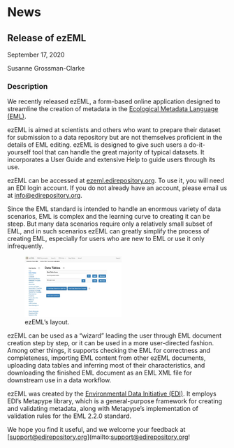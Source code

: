 # News

## Release of ezEML

September 17, 2020

Susanne Grossman-Clarke

### Description

We recently released ezEML, a form-based online application designed to streamline the creation of metadata in the [Ecological Metadata Language (EML)](https://eml.ecoinformatics.org/).

ezEML is aimed at scientists and others who want to prepare their dataset for submission to a data repository but are not themselves proficient in the details of EML editing. ezEML is designed to give such users a do-it-yourself tool that can handle the great majority of typical datasets. It incorporates a User Guide and extensive Help to guide users through its use.

ezEML can be accessed at [ezeml.edirepository.org](http://ezeml.edirepository.org/). To use it, you will need an EDI login account. If you do not already have an account, please email us at [info@edirepository.org](mailto:info@edirepository.org).

Since the EML standard is intended to handle an enormous variety of data scenarios, EML is complex and the learning curve to creating it can be steep. But many data scenarios require only a relatively small subset of EML, and in such scenarios ezEML can greatly simplify the process of creating EML, especially for users who are new to EML or use it only infrequently.

<div class="figure_featured" style="width: 60%;">
    <figure>
       <img src="/static/images/news/ezeml-layout.png" alt="chart of datasets"/>
       <figcaption class="figure-caption">ezEML’s layout.</figcaption>
    </figure>
</div>

ezEML can be used as a “wizard” leading the user through EML document creation step by step, or it can be used in a more user-directed fashion. Among other things, it supports checking the EML for correctness and completeness, importing EML content from other ezEML documents, uploading data tables and inferring most of their characteristics, and downloading the finished EML document as an EML XML file for downstream use in a data workflow.

ezEML was created by the [Environmental Data Initiative (EDI)](https://edirepository.org/). It employs EDI’s Metapype library, which is a general-purpose framework for creating and validating metadata, along with Metapype’s implementation of validation rules for the EML 2.2.0 standard.

We hope you find it useful, and we welcome your feedback at [support@edirepository.org](mailto:support@edirepository.org!

<!-- News -->
